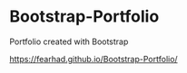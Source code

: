 # Bootstrap-Portfolio
Portfolio created with Bootstrap

https://fearhad.github.io/Bootstrap-Portfolio/
